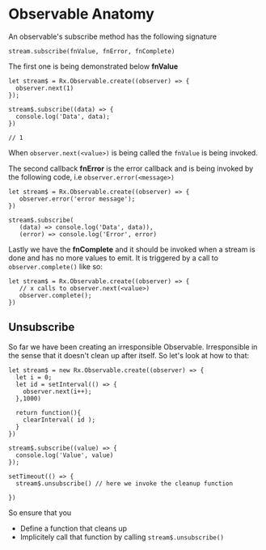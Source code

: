 # Observable Anatomy
An observable's subscribe method has the following signature

```
stream.subscribe(fnValue, fnError, fnComplete)
```

The first one is being demonstrated below **fnValue**

```
let stream$ = Rx.Observable.create((observer) => {
  observer.next(1)
});

stream$.subscribe((data) => {
  console.log('Data', data);
})

// 1
```
When `observer.next(<value>)` is being called the `fnValue` is being invoked.

The second callback **fnError** is the error callback and is being invoked by the following code, i.e `observer.error(<message>)`

```
let stream$ = Rx.Observable.create((observer) => {
   observer.error('error message');
})

stream$.subscribe(
   (data) => console.log('Data', data)),
   (error) => console.log('Error', error) 
```

Lastly we have the **fnComplete** and it should be invoked when a stream is done and has no more values to emit. It is triggered by a call to `observer.complete()` like so:

```
let stream$ = Rx.Observable.create((observer) => {
   // x calls to observer.next(<value>)
   observer.complete();
})
```

## Unsubscribe

 So far we have been creating an irresponsible Observable. Irresponsible in the sense that it doesn't clean up after itself. So let's look at how to that:
 
```
let stream$ = new Rx.Observable.create((observer) => {
  let i = 0;
  let id = setInterval(() => {
    observer.next(i++);
  },1000)
  
  return function(){
    clearInterval( id );
  }
})

stream$.subscribe((value) => {
  console.log('Value', value)
});

setTimeout(() => {
  stream$.unsubscribe() // here we invoke the cleanup function

})

```   

So ensure that you 
- Define a function that cleans up
- Implicitely call that function by calling `stream$.unsubscribe()`  

